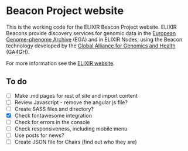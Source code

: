 # Beacon Project website

This is the working code for the ELIXIR Beacon Project website. ELIXIR Beacons provide discovery services for genomic data in the [European Genome-phenome Archive](https://www.ebi.ac.uk/ega/home) (EGA) and in ELIXIR Nodes, using the Beacon technology developed by the [Global Alliance for Genomics and Health](https://www.ga4gh.org/) (GA4GH).

For more information see the [ELIXIR website](https://www.elixir-europe.org/about-us/implementation-studies/beacons).

## To do
- [ ] Make .md pages for rest of site and import content
- [ ] Review Javascript - remove the angular js file?
- [ ] Create SASS files and directory?
- [x] Check fontawesome integration
- [ ] Check for errors in the console
- [ ] Check responsiveness, including mobile menu
- [ ] Use posts for news?
- [ ] Create JSON file for Chairs (find out who they are)
